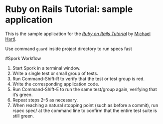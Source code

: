 # Ruby on Rails Tutorial: sample application

This is the sample application for
the [*Ruby on Rails Tutorial*](http://railstutorial.org/)
by [Michael Hartl](http://michaelhartl.com/).

Use command `guard` inside project directory to run specs fast

#Spork Workflow

1. Start Spork in a terminal window.
2. Write a single test or small group of tests.
3. Run Command-Shift-R to verify that the test or test group is red.
4. Write the corresponding application code.
5. Run Command-Shift-E to run the same test/group again, verifying that it’s green.
6. Repeat steps 2–5 as necessary.
7. When reaching a natural stopping point (such as before a commit), run rspec spec/ at the command line to confirm that the entire test suite is still green.